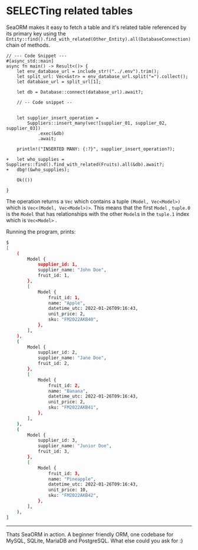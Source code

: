 # SELECTing related tables

SeaORM makes it easy to fetch a table and it's related table referenced by its primary key using the `Entity::find().find_with_related(Other_Entity).all(DatabaseConnection)` chain of methods.

```rust,no_run
// --- Code Snippet ---
#[async_std::main]
async fn main() -> Result<()> {
    let env_database_url = include_str!("../.env").trim();
    let split_url: Vec<&str> = env_database_url.split("=").collect();
    let database_url = split_url[1];

    let db = Database::connect(database_url).await?;
    
    // -- Code snippet --
    

    let supplier_insert_operation =
        Suppliers::insert_many(vec![supplier_01, supplier_02, supplier_03])
            .exec(&db)
            .await;

    println!("INSERTED MANY: {:?}", supplier_insert_operation?);
    
+   let who_supplies = Suppliers::find().find_with_related(Fruits).all(&db).await?;
+   dbg!(&who_supplies);
    
    Ok(())
    
}
```

The operation returns a `Vec` which contains a tuple `(Model, Vec<Model>) ` which is `Vec<(Model, Vec<Model>)>`.  This means that the first `Model` , `tuple.0` is the `Model` that has relationships with the other `Model`s in the `tuple.1` index which is `Vec<Model>` .

Running the program, prints:

```sh
$
[
    (
        Model {
            supplier_id: 1,
            supplier_name: "John Doe",
            fruit_id: 1,
        },
        [
            Model {
                fruit_id: 1,
                name: "Apple",
                datetime_utc: 2022-01-26T09:16:43,
                unit_price: 2,
                sku: "FM2022AKB40",
            },
        ],
    ),
    (
        Model {
            supplier_id: 2,
            supplier_name: "Jane Doe",
            fruit_id: 2,
        },
        [
            Model {
                fruit_id: 2,
                name: "Banana",
                datetime_utc: 2022-01-26T09:16:43,
                unit_price: 2,
                sku: "FM2022AKB41",
            },
        ],
    ),
    (
        Model {
            supplier_id: 3,
            supplier_name: "Junior Doe",
            fruit_id: 3,
        },
        [
            Model {
                fruit_id: 3,
                name: "Pineapple",
                datetime_utc: 2022-01-26T09:16:43,
                unit_price: 10,
                sku: "FM2022AKB42",
            },
        ],
    ),
]
```

---

Thats SeaORM in action. A beginner friendly ORM, one codebase for MySQL, SQLite, MariaDB and PostgreSQL. What else could you ask for :)
